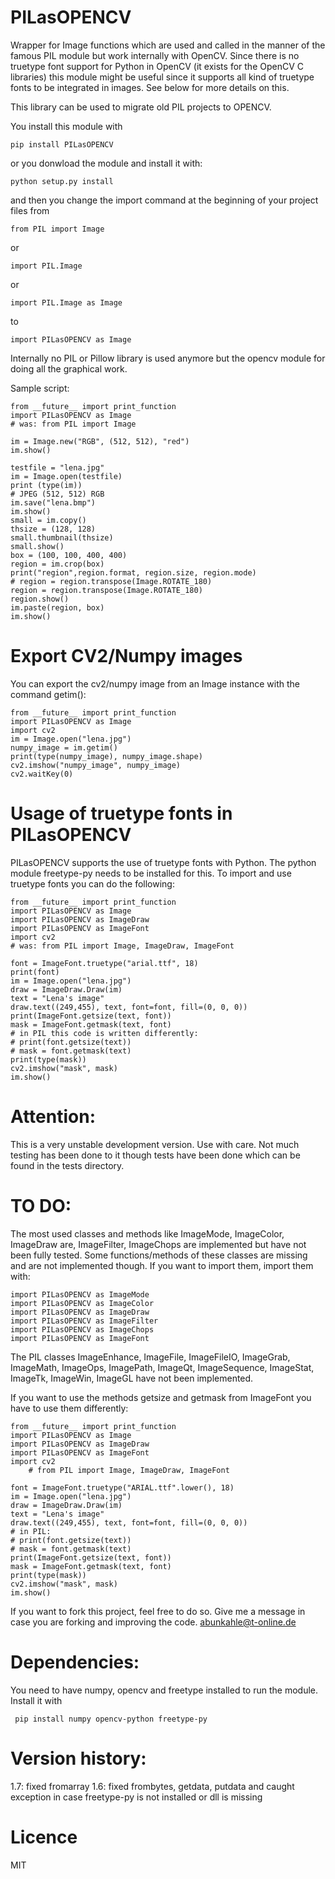 # PILasOPENCV
Wrapper for Image functions which are used and called in the manner of the famous PIL module but work internally with OpenCV. Since there is no truetype font support for Python in OpenCV (it exists for the OpenCV C libraries) this module might be useful since it supports all kind of truetype fonts to be integrated in images. See below for more details on this.

This library can be used to migrate old PIL projects to OPENCV.

You install this module with

    pip install PILasOPENCV
    
or you donwload the module and install it with:

    python setup.py install
    
and then you change the import command at the beginning of your project files from

    from PIL import Image
    
or 

    import PIL.Image
    
or 

    import PIL.Image as Image
    
to

    import PILasOPENCV as Image
    
Internally no PIL or Pillow library is used anymore but the opencv module for doing all the graphical work.

Sample script:

    from __future__ import print_function
    import PILasOPENCV as Image
    # was: from PIL import Image

    im = Image.new("RGB", (512, 512), "red")
    im.show()

    testfile = "lena.jpg"
    im = Image.open(testfile)
    print (type(im))
    # JPEG (512, 512) RGB
    im.save("lena.bmp")
    im.show()
    small = im.copy()
    thsize = (128, 128)
    small.thumbnail(thsize)
    small.show()
    box = (100, 100, 400, 400)
    region = im.crop(box)
    print("region",region.format, region.size, region.mode)
    # region = region.transpose(Image.ROTATE_180)
    region = region.transpose(Image.ROTATE_180)
    region.show()
    im.paste(region, box)
    im.show()
     
# Export CV2/Numpy images
You can export the cv2/numpy image from an Image instance with the command getim():
    
    from __future__ import print_function
    import PILasOPENCV as Image
    import cv2
    im = Image.open("lena.jpg")
    numpy_image = im.getim()
    print(type(numpy_image), numpy_image.shape)
    cv2.imshow("numpy_image", numpy_image)
    cv2.waitKey(0)
    
# Usage of truetype fonts in PILasOPENCV
PILasOPENCV supports the use of truetype fonts with Python. The python module freetype-py needs to be installed for this. To import and use truetype fonts you can do the following:

	from __future__ import print_function
	import PILasOPENCV as Image
	import PILasOPENCV as ImageDraw
	import PILasOPENCV as ImageFont
	import cv2
	# was: from PIL import Image, ImageDraw, ImageFont

	font = ImageFont.truetype("arial.ttf", 18)
	print(font)
	im = Image.open("lena.jpg")
	draw = ImageDraw.Draw(im)
	text = "Lena's image"
	draw.text((249,455), text, font=font, fill=(0, 0, 0))
	print(ImageFont.getsize(text, font))
	mask = ImageFont.getmask(text, font)
	# in PIL this code is written differently:
	# print(font.getsize(text))
	# mask = font.getmask(text)
	print(type(mask))
	cv2.imshow("mask", mask)
	im.show()
    
# Attention:
This is a very unstable development version. Use with care. Not much testing has been done to it though tests have been done which can be found in the tests directory.

# TO DO:
The most used classes and methods like ImageMode, ImageColor, ImageDraw are, ImageFilter, ImageChops are implemented but have not been fully tested.
Some functions/methods of these classes are missing and are not implemented though.
If you want to import them, import them with:

    import PILasOPENCV as ImageMode
    import PILasOPENCV as ImageColor
    import PILasOPENCV as ImageDraw
    import PILasOPENCV as ImageFilter
    import PILasOPENCV as ImageChops
    import PILasOPENCV as ImageFont
    
The PIL classes ImageEnhance, ImageFile, ImageFileIO, ImageGrab, ImageMath, ImageOps, ImagePath, ImageQt, ImageSequence, ImageStat, ImageTk, ImageWin, ImageGL have not been implemented.
    
If you want to use the methods getsize and getmask from ImageFont you have to use them differently:

	from __future__ import print_function
	import PILasOPENCV as Image
	import PILasOPENCV as ImageDraw
	import PILasOPENCV as ImageFont
	import cv2
        # from PIL import Image, ImageDraw, ImageFont
    
	font = ImageFont.truetype("ARIAL.ttf".lower(), 18)
	im = Image.open("lena.jpg")
	draw = ImageDraw.Draw(im)
	text = "Lena's image"
	draw.text((249,455), text, font=font, fill=(0, 0, 0))
	# in PIL:
	# print(font.getsize(text))
	# mask = font.getmask(text)
	print(ImageFont.getsize(text, font))
	mask = ImageFont.getmask(text, font)
	print(type(mask))
	cv2.imshow("mask", mask)
	im.show()

If you want to fork this project, feel free to do so. Give me a message in case you are forking and improving the code.
abunkahle@t-online.de

# Dependencies:
You need to have numpy, opencv and freetype installed to run the module.
Install it with 

     pip install numpy opencv-python freetype-py

# Version history:

1.7: fixed fromarray
1.6: fixed frombytes, getdata, putdata and caught exception in case freetype-py is not installed or dll is missing 

# Licence
MIT
